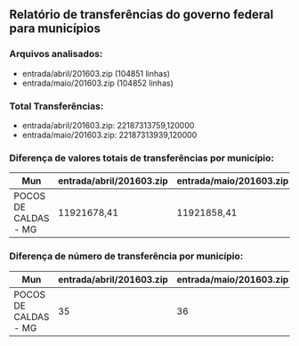 ## Relatório de transferências do governo federal para municípios
### Arquivos analisados:
* entrada/abril/201603.zip (104851 linhas)
* entrada/maio/201603.zip (104852 linhas)
### Total Transferências:
* entrada/abril/201603.zip: 22187313759,120000
* entrada/maio/201603.zip: 22187313939,120000
### Diferença de valores totais de transferências por município:
| Mun | entrada/abril/201603.zip | entrada/maio/201603.zip | Diff | Percent |
| --- | --- | --- | --- | --- |
| POCOS DE CALDAS - MG | 11921678,41 | 11921858,41 | 180,00 | 0,00 |
### Diferença de número de transferência por município:
| Mun | entrada/abril/201603.zip | entrada/maio/201603.zip | Diff | Percent |
| --- | --- | --- | --- | --- |
| POCOS DE CALDAS - MG | 35 | 36 | 1 | 2 |
